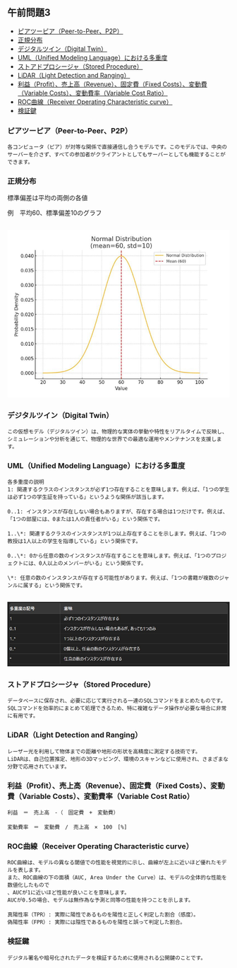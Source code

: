 ## 午前問題3

- [ピアツーピア（Peer-to-Peer、P2P）](#ピアツーピアpeer-to-peerp2p)
- [正規分布](#正規分布)
- [デジタルツイン（Digital Twin）](#デジタルツインdigital-twin)
- [UML（Unified Modeling Language）における多重度](#umlunified-modeling-languageにおける多重度)
- [ストアドプロシージャ（Stored Procedure）](#ストアドプロシージャstored-procedure)
- [LiDAR（Light Detection and Ranging）](#lidarlight-detection-and-ranging)
- [利益（Profit）、売上高（Revenue）、固定費（Fixed Costs）、変動費（Variable Costs）、変動費率（Variable Cost Ratio）](#利益profit売上高revenue固定費fixed-costs変動費variable-costs変動費率variable-cost-ratio)
- [ROC曲線（Receiver Operating Characteristic curve）](#roc曲線receiver-operating-characteristic-curve)
- [検証鍵](#検証鍵)

### ピアツーピア（Peer-to-Peer、P2P）

    各コンピュータ（ピア）が対等な関係で直接通信し合うモデルです。このモデルでは、中央のサーバーを介さず、すべての参加者がクライアントとしてもサーバーとしても機能することができます。

### 正規分布

標準偏差は平均の両側の各値

例　平均60、標準偏差10のグラフ

## ![normal_distribution_mean_60_std_10.jpg](/応用情報/R5春/normal_distribution_mean_60_std_10.jpg "normal_distribution_mean_60_std_10.jpg")

### デジタルツイン（Digital Twin）

    この仮想モデル（デジタルツイン）は、物理的な実体の挙動や特性をリアルタイムで反映し、
    シミュレーションや分析を通じて、物理的な世界での最適な運用やメンテナンスを支援します。

### UML（Unified Modeling Language）における多重度

    各多重度の説明
    1: 関連するクラスのインスタンスが必ず1つ存在することを意味します。例えば、「1つの学生は必ず1つの学生証を持っている」というような関係が該当します。

    0..1: インスタンスが存在しない場合もありますが、存在する場合は1つだけです。例えば、「1つの部屋には、0または1人の責任者がいる」という関係です。

    1..\*: 関連するクラスのインスタンスが1つ以上存在することを示します。例えば、「1つの教授は1人以上の学生を指導している」という関係です。

    0..\*: 0から任意の数のインスタンスが存在することを意味します。例えば、「1つのプロジェクトには、0人以上のメンバーがいる」という関係です。

    \*: 任意の数のインスタンスが存在する可能性があります。例えば、「1つの書籍が複数のジャンルに属する」という関係です。

## ![多重度.jpg](/応用情報/R5春/多重度.jpg "多重度.jpg")

### ストアドプロシージャ（Stored Procedure）

    データベースに保存され、必要に応じて実行される一連のSQLコマンドをまとめたものです。
    SQLコマンドを効率的にまとめて処理できるため、特に複雑なデータ操作が必要な場合に非常に有用です。

### LiDAR（Light Detection and Ranging）

    レーザー光を利用して物体までの距離や地形の形状を高精度に測定する技術です。
    LiDARは、自己位置推定、地形の3Dマッピング、環境のスキャンなどに使用され、さまざまな分野で応用されています。

### 利益（Profit）、売上高（Revenue）、固定費（Fixed Costs）、変動費（Variable Costs）、変動費率（Variable Cost Ratio）

    利益　＝　売上高　-（　固定費　+　変動費）

    変動費率　＝　変動費　/　売上高　×　100　[%]

### ROC曲線（Receiver Operating Characteristic curve）

    ROC曲線は、モデルの異なる閾値での性能を視覚的に示し、曲線が左上に近いほど優れたモデルを表します。
    また、ROC曲線の下の面積（AUC, Area Under the Curve）は、モデルの全体的な性能を数値化したもので
    、AUCが1に近いほど性能が良いことを意味します。
    AUCが0.5の場合、モデルは無作為な予測と同等の性能を持つことを示します。

    真陽性率（TPR）: 実際に陽性であるものを陽性と正しく判定した割合（感度）。
    偽陽性率（FPR）: 実際には陰性であるものを陽性と誤って判定した割合。

### 検証鍵

    デジタル署名や暗号化されたデータを検証するために使用される公開鍵のことです。
